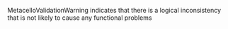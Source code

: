 MetacelloValidationWarning indicates that there is a logical inconsistency that is not likely to cause any functional problems